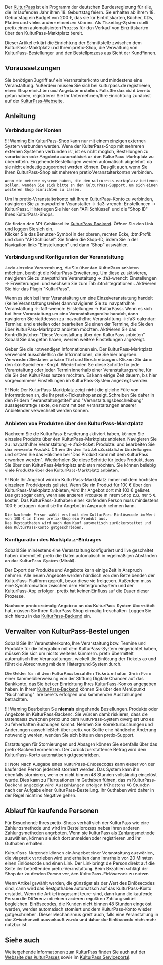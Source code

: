 Der [KulturPass](https://www.kulturpass.de/) ist ein Programm der deutschen Bundesregierung für alle, die im laufenden Jahr ihren 18. Geburtstag feiern. 
Sie erhalten ab ihrem 18. Geburtstag ein Budget von 200 €, das sie für Eintrittskarten, Bücher, CDs, Platten und vieles andere einsetzen können. 
Als Ticketing-System stellt pretix einen automatisierten Prozess für den Verkauf von Eintrittskarten über den KulturPass-Marktplatz bereit. 

Dieser Artikel erklärt die Einrichtung der Schnittstelle zwischen dem KulturPass-Marktplatz und Ihrem pretix-Shop, die Verwaltung von KulturPass-Bestellungen und den Bestellprozess aus Sicht der Kund*innen. 

## Voraussetzungen

Sie benötigen Zugriff auf ein Veranstalterkonto und mindestens eine Veranstaltung. 
Außerdem müssen Sie sich bei kulturpass.de registrieren, einen Shop einrichten und Angebote erstellen. 
Falls Sie das nicht bereits getan haben, registrieren Sie Ihr Unternehmen/Ihre Einrichtung zunächst auf der [KulturPass-Webseite](https://storefront.prod.kulturpass.de/seller-registration). 

## Anleitung

### Verbindung der Konten

!!! Warning 
    Ein KulturPass-Shop kann nur mit einem einzigen externen System verbunden werden. 
    Wenn der KulturPass-Shop mit mehreren externen Systemen verbunden ist, ist es nicht möglich, Bestellungen zu verarbeiten oder Angebote automatisiert an den KulturPass-Marktplatz zu übermitteln. 
    Eingehende Bestellungen werden automatisch abgelehnt, da sie nicht eindeutig zugeordnet werden können. 
    Das gilt auch, wenn Sie Ihren KulturPass-Shop mit mehreren pretix-Veranstalterkonten verbinden. 

    Wenn Sie mehrere Systeme haben, die den KulturPass-Marktplatz bedienen sollen, wenden Sie sich bitte an den KulturPass-Support, um sich einen weiteren Shop einrichten zu lassen.

Um Ihr pretix-Veranstalterkonto mit Ihrem KulturPass-Konto zu verbinden, navigieren Sie zu :navpath:Ihr Veranstalter → :fa3-wrench: Einstellungen → KulturPass:. 
Hinterlegen Sie hier den "API Schlüssel" und die "Shop ID" Ihres KulturPass-Shops. 

Sie finden den API-Schlüssel im [KulturPass-Backend](https://kulturpass-de.mirakl.net/). 
Öffnen Sie den Link und loggen Sie sich ein.  
Klicken Sie das Benutzer-Symbol in der oberen, rechten Ecke, :btn:Profil: und dann "API Schlüssel".
Sie finden die Shop-ID, indem Sie in der Navigation links "Einstellungen" und dann "Shop" auswählen.

### Verbindung und Konfiguration der Veranstaltung 

Jede einzelne Veranstaltung, die Sie über den KulturPass anbieten möchten, benötigt die KulturPass-Erweiterung. 
Um diese zu aktivieren, navigieren Sie zu :navpath:Ihre Veranstaltung → :fa3-wrench: Einstellungen → Erweiterungen: und wechseln Sie zum Tab :btn:Integrationen:. 
Aktivieren Sie hier das Plugin "KulturPass". 

Wenn es sich bei Ihrer Veranstaltung um eine Einzelveranstaltung handelt (keine Veranstaltungsreihe) dann navigieren Sie zu :navpath:Ihre Veranstaltung → :fa3-wrench: Einstellungen → KulturPass:. 
Wenn es sich bei Ihrer Veranstaltung um eine Veranstaltungsreihe handelt, dann navigieren Sie stattdessen zu :navpath:Ihre Veranstaltung → :fa3-calendar: Termine: und erstellen oder bearbeiten Sie einen der Termine, die Sie den über KulturPass-Marktplatz anbieten möchten. 
Aktivieren Sie das Kontrollkästchen "Diese Veranstaltung über den KulturPass anbieten". 
Sobald Sie das getan haben, werden weitere Einstellungen angezeigt. 

Geben Sie die notwendigen Informationen ein. 
Der KulturPass-Marktplatz verwendet ausschließlich die Informationen, die Sie hier angeben. 
Verwenden Sie daher präzise Titel und Beschreibungen. 
Klicken Sie dann den :btn:Speichern:-Knopf. 
Wiederholen Sie diese Schritte für jede Veranstaltung oder jeden Termin innerhalb einer Veranstaltungsreihe, für die Sie den KulturPass nutzen möchten. 
Es kann einige Zeit dauern, bis hier vorgenommene Einstellungen im KulturPass-System angezeigt werden. 

!!! Note 
    Der KulturPass-Marktplatz zeigt nicht die gleiche Fülle von Informationen an, die Ihr pretix-Ticketshop anzeigt. 
    Schreiben Sie daher in den Feldern "Veranstaltungstitel" und "Veranstaltungsbeschreibung" aussagekräftige Texte, die nicht mit den Veranstaltungen anderer Anbietender verwechselt werden können. 

### Anbieten von Produkten über den KulturPass-Marktplatz 

Nachdem Sie die KulturPass-Erweiterung aktiviert haben, können Sie einzelne Produkte über den KulturPass-Marktplatz anbieten. 
Navigieren Sie zu :navpath:Ihre Veranstaltung → :fa3-ticket: Produkte: und bearbeiten Sie das relevante Produkt. 
Öffnen Sie den Tab :btn:Zusätzliche Einstellungen: und setzen Sie das Häkchen bei "Das Produkt kann mit dem KulturPass erworben werden".
Wiederholen Sie diese Schritte für jedes Produkt, dass Sie über den KulturPass-Marktplatz anbieten möchten. 
Sie können beliebig viele Produkte über den KulturPass-Marktplatz anbieten. 

!!! Note 
    Ihr Angebot wird im KulturPass-Marktplatz immer mit dem höchsten einzelnen Produktpreis gelistet. 
    Wenn Sie ein Produkt für 100 € über den KulturPass-Marktplatz anbieten, wird Ihr Angebot dort mit 100 € gelistet. 
    Das gilt sogar dann, wenn alle anderen Produkte in Ihrem Shop z.B. nur 5 € kosten. 
    Das KulturPass-Guthaben einer kaufenden Person muss mindestens 100 € betragen, damit sie Ihr Angebot in Anspruch nehmen kann. 

    Die kaufende Person wählt erst mit dem KulturPass-Einlösecode im Wert von 100 € in Ihrem pretix-Shop ein Produkt aus. 
    Das Restguthaben wird nach dem Kauf automatisch zurückerstattet und dem KulturPass-Konto gutgeschrieben.

### Konfiguration des Marktplatz-Eintrages

Sobald Sie mindestens eine Veranstaltung konfiguriert und live geschaltet haben, übermittelt pretix die Daten automatisch in regelmäßigen Abständen an das KulturPass-System (Mirakl). 

Der Export der Produkte und Angebote kann einige Zeit in Anspruch nehmen. 
Alle neuen Angebote werden händisch von den Betreibenden der KulturPass-Plattform geprüft, bevor diese sie freigeben. 
Außerdem muss eine Synchronisation zwischen dem Hintergrundsystem und der KulturPass-App erfolgen. 
pretix hat keinen Einfluss auf die Dauer dieser Prozesse. 

Nachdem pretix erstmalig Angebote an das KulturPass-System übermittelt hat, müssen Sie Ihren KulturPass-Shop einmalig freischalten. 
Loggen Sie sich hierzu in das [KulturPass-Backend](https://kulturpass-de.mirakl.net/) ein. 

## Verwalten von KulturPass-Bestellungen

Sobald Sie Ihr Veranstalterkonto, Ihre Veranstaltung bzw. Termine und Produkte für die Integration mit dem KulturPass-System eingerichtet haben, müssen Sie sich um nichts weiteres kümmern. 
pretix übermittelt automatisch Ihre Veranstaltungen, wickelt die Einlösung der Tickets ab und führt die Abrechnung mit dem Hintergrund-System durch.

Die Gelder für mit dem KulturPass bezahlten Tickets erhalten Sie in Form einer Sammelüberweisung von der Stiftung Digitale Chancen auf das Bankkonto, das Sie bei der Einrichtung Ihres KulturPass-Kontos angegeben haben. 
In Ihrem [KulturPass-Backend](https://kulturpass-de.mirakl.net/) können Sie über den Menüpunkt "Buchhaltung" Ihre bereits erfolgten und kommenden Auszahlungen betrachten.

!!! Warning
    Bearbeiten Sie **niemals** eingehende Bestellungen, Produkte oder Angebote im KulturPass-Backend. 
    Sie würden damit riskieren, dass die Datenbasis zwischen pretix und dem KulturPass-System divergiert und es zu fehlerhaften Buchungen kommt. 
    Nehmen Sie Korrekturbuchungen und Änderungen ausschließlich über pretix vor. 
    Sollte eine händische Änderung notwendig werden, wenden Sie sich bitte an den pretix-Support. 

Erstattungen für Stornierungen und Absagen können Sie ebenfalls über das pretix-Backend vornehmen. 
Der zurückzuerstattende Betrag wird dem KulturPass-Konto automatisch gutgeschrieben.

!!! Note 
    Nach Ausgabe eines KulturPass-Einlösecodes kann dieser von der kaufenden Person jederzeit storniert werden. 
    Das System kann ihn ebenfalls stornieren, wenn er nicht binnen 48 Stunden vollständig eingelöst wurde. 
    Dies kann zu Fluktuationen im Guthaben führen, das im KulturPass-Backend angezeigt wird. 
    Auszahlungen erfolgen frühestens 48 Stunden nach der Aufgabe einer KulturPass-Bestellung. 
    Ihr Guthaben wird daher in der Regel nicht ins Negative gehen.

## Ablauf für kaufende Personen

Für Besuchende Ihres pretix-Shops verhält sich der KulturPass wie eine Zahlungsmethode und wird im Bestellprozess neben Ihren anderen Zahlungsmethoden angeboten.
Wenn sie KulturPass als Zahlungsmethode auswählen, können sie sich dort anmelden oder registrieren und ihr Guthaben erhalten. 

KulturPass-Nutzende können ein Angebot einer Veranstaltung auswählen, die via pretix vertrieben wird und erhalten dann innerhalb von 20 Minuten einen Einlösecode und einen Link. 
Der Link bringt die Person direkt auf die Seite der betreffenden pretix-Veranstaltung. 
Beim Bezahlen schlägt der Shop der kaufenden Person vor, den KulturPass-Einlösecode zu nutzen. 

Wenn Artikel gewählt werden, die günstiger als der Wert des Einlösecodes sind, dann wird das Restguthaben automatisch auf das KulturPass-Konto erstattet.
Wenn die Artikel insgesamt teurer sind, dann kann die kaufende Person die Differenz mit einem anderen regulären Zahlungsmittel begleichen. 
Einlösecodes, die Kunden nicht binnen 48 Stunden eingelöst werden, werden automatisch storniert und dem KulturPass-Konto wieder gutgeschrieben. 
Dieser Mechanismus greift auch, falls eine Veranstaltung in der Zwischenzeit ausverkauft wurde und daher der Einlösecode nicht mehr nutzbar ist.

## Siehe auch

Weitergehende Informationen zum KulturPass finden Sie auch auf der [Webseite des KulturPasses](https://www.kulturpass.de/) sowie im [KulturPass Serviceportal](https://service.kulturpass.de/help/).

